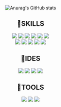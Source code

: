 <div align="center">

  ![Anurag's GitHub stats](https://github-readme-stats.vercel.app/api?username=rud2403&show_icons=true&theme=tokyonight)

## 📗SKILLS
  
  <img src="https://img.shields.io/badge/Java-007396?style=flat-square&logo=Java&logoColor=white"/>
  <img src="https://img.shields.io/badge/Spring-6DB33F?style=flat-square&amp;logo=Spring&amp;logoColor=white">
  <img src="https://img.shields.io/badge/Spring Boot-6DB33F?style=flat-square&amp;logo=Spring Boot&amp;logoColor=white">
  <img src="https://img.shields.io/badge/JavaScript-F7DF1E?style=flat-square&logo=JavaScript&logoColor=white"/>
  <img src="https://img.shields.io/badge/Vue.js-4FC08D?style=flat-square&logo=Vue.js&logoColor=white"/>
  <img src="https://img.shields.io/badge/jQuery-0769AD?style=flat-square&amp;logo=jQuery&amp;logoColor=white">
  <br>
  <img src="https://img.shields.io/badge/HTML5-E34F26?style=flat-square&amp;logo=HTML5&amp;logoColor=white">
  <img src="https://img.shields.io/badge/CSS3-1572B6?style=flat-square&amp;logo=CSS3&amp;logoColor=white">
  
  <img src="https://img.shields.io/badge/MySQL-4479A1?style=flat-square&amp;logo=MySQL&amp;logoColor=white">
  <img src="https://img.shields.io/badge/Oracle-F80000?style=flat-square&amp;logo=Oracle&amp;logoColor=white">
  
  <img src="https://img.shields.io/badge/Git-F05032?style=flat-square&amp;logo=Git&amp;logoColor=white">
  
## 📘IDES
  
  <img src="https://img.shields.io/badge/Eclipse-2C2255.svg?&style=flat-square&logo=Eclipse%20IDE&logoColor=white">
  <img src="https://img.shields.io/badge/IntelliJ-000000.svg?&style=flat-square&logo=IntelliJ IDEA&logoColor=white">
  <img src="https://img.shields.io/badge/Visual%20Studio%20Code-007ACC.svg?&style=flat-square&logo=Visual%20Studio%20Code&logoColor=white">
  <img src="https://img.shields.io/badge/WebStorm-000000.svg?&style=flat-square&logo=WebStorm&logoColor=white">
  
## 📙TOOLS
  <img src="https://img.shields.io/badge/Notion-000000.svg?&style=flat-square&logo=Notion&logoColor=white">
  <img src="https://img.shields.io/badge/Slack-4A154B.svg?&style=flat-square&logo=Slack&logoColor=white">
  <img src="https://img.shields.io/badge/GitHub-181717.svg?&style=flat-square&logo=GitHub&logoColor=white">
        
</div>

